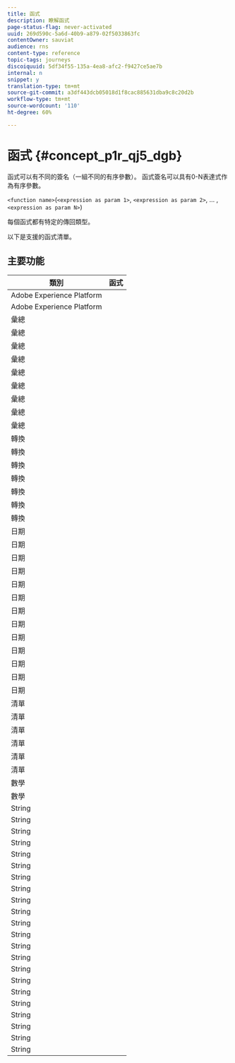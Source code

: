```yaml
---
title: 函式
description: 瞭解函式
page-status-flag: never-activated
uuid: 269d590c-5a6d-40b9-a879-02f5033863fc
contentOwner: sauviat
audience: rns
content-type: reference
topic-tags: journeys
discoiquuid: 5df34f55-135a-4ea8-afc2-f9427ce5ae7b
internal: n
snippet: y
translation-type: tm+mt
source-git-commit: a3df443dcb05018d1f8cac885631dba9c8c20d2b
workflow-type: tm+mt
source-wordcount: '110'
ht-degree: 60%

---
```



# 函式 {#concept_p1r_qj5_dgb}

函式可以有不同的簽名（一組不同的有序參數）。 函式簽名可以具有0-N表達式作為有序參數。

`<function name>`(`<expression as param 1>`, `<expression as param 2>`, ... ,`<expression as param N>`)

每個函式都有特定的傳回類型。

以下是支援的函式清單。

## 主要功能

| 類別 | 函式 |
|-------------|-----------------------|
| Adobe Experience Platform | [](../functions/functiongetbestsendtime.md) |
| Adobe Experience Platform | [](../functions/functioninsegment.md) |
| 彙總 | [](../functions/functionavg.md) |
| 彙總 | [](../functions/functioncount.md) |
| 彙總 | [](../functions/functioncountonlynull.md) |
| 彙總 | [](../functions/functioncountwithnull.md) |
| 彙總 | [](../functions/functiondistinctcount.md) |
| 彙總 | [](../functions/functiondistinctcountwithnull.md) |
| 彙總 | [](../functions/functionmax.md) |
| 彙總 | [](../functions/functionmin.md) |
| 彙總 | [](../functions/functionsum.md) |
| 轉換 | [](../functions/functiontobool.md) |
| 轉換 | [](../functions/functiontodatetime.md) |
| 轉換 | [](../functions/functiontodatetimeonly.md) |
| 轉換 | [](../functions/functiontodecimal.md) |
| 轉換 | [](../functions/functiontoduration.md) |
| 轉換 | [](../functions/functiontointeger.md) |
| 轉換 | [](../functions/functiontostring.md) |
| 日期 | [](../functions/functioncurrenttimeinmillis.md) |
| 日期 | [](../functions/functioninlastdays.md) |
| 日期 | [](../functions/functioninlasthours.md) |
| 日期 | [](../functions/functioninlastmonths.md) |
| 日期 | [](../functions/functioninlastyears.md) |
| 日期 | [](../functions/functioninnextdays.md) |
| 日期 | [](../functions/functioninnexthours.md) |
| 日期 | [](../functions/functioninnextmonths.md) |
| 日期 | [](../functions/functioninnextyears.md) |
| 日期 | [](../functions/functionnow.md) |
| 日期 | [](../functions/functionnowwithdelta.md) |
| 日期 | [](../functions/functionsethours.md) |
| 日期 | [](../functions/functionsetdays.md) |
| 清單 | [](../functions/functiondistinct.md) |
| 清單 | [](../functions/functiondistinctcount.md) |
| 清單 | [](../functions/functionin.md) |
| 清單 | [](../functions/functionlistsize.md) |
| 清單 | [](../functions/functionserializelist.md) |
| 清單 | [](../functions/functionsort.md) |
| 數學 | [](../functions/functionrandom.md) |
| 數學 | [](../functions/functionround.md) |
| String | [](../functions/functionconcat.md) |
| String | [](../functions/functioncontain.md) |
| String | [](../functions/functioncontainwithignorecase.md) |
| String | [](../functions/functionendwith.md) |
| String | [](../functions/functionendwithignorecase.md) |
| String | [](../functions/functionequalignorecase.md) |
| String | [](../functions/functionindexof.md) |
| String | [](../functions/functionisempty.md) |
| String | [](../functions/functionisnotempty.md) |
| String | [](../functions/functionlastindexof.md) |
| String | [](../functions/functionlength.md) |
| String | [](../functions/functionlower.md) |
| String | [](../functions/functionmatchregexp.md) |
| String | [](../functions/functionnotequalignorecase.md) |
| String | [](../functions/functionreplace.md) |
| String | [](../functions/functionreplaceall.md) |
| String | [](../functions/functionstartwith.md) |
| String | [](../functions/functionstartwithignorecase.md) |
| String | [](../functions/functionsubstr.md) |
| String | [](../functions/functiontrim.md) |
| String | [](../functions/functionupper.md) |
| String | [](../functions/functionuuid.md) |